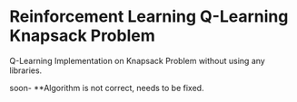 # Reinforcement Learning Q-Learning Knapsack Problem
 Q-Learning Implementation on Knapsack Problem without using any libraries.

soon-
**Algorithm is not correct, needs to be fixed.
